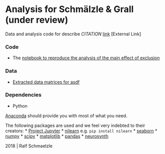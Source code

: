 Analysis for Schmälzle & Grall (under review)
=============================================

Data and analysis code for describe *CITATION* [link](link) [External Link]

### Code

-   The [notebook to reproduce the analysis of the main effect of
    exclusion](https://github.com/nomcomm/)

### Data

-   [Extracted data matrices for asdf](https://github.com/nomcomm/)

### Dependencies

-   Python

[Anaconda](http://continuum.io/downloads) should provide you with most of what
you need.

The following packages are used and we feel very indebted to their creators: \*
[Project Jupyter](https://github.com/jupyter) \*
[nilearn](https://github.com/nilearn) e.g. `pip install nilearn` \*
[seaborn](http://seaborn.pydata.org/) \* [numpy](http://www.numpy.org/) \*
[scipy](http://www.scipy.org/) \* [matplotlib](http://matplotlib.org/) \*
[pandas](http://pandas.pydata.org/) \*
[neurosynth](https://github.com/neurosynth)

2018 \| Ralf Schmaelzle
